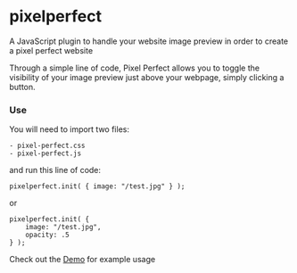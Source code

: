 pixelperfect
============

A JavaScript plugin to handle your website image preview in order to create a pixel perfect website


Through a simple line of code, Pixel Perfect allows you to toggle the visibility of your image preview just above your webpage, simply clicking a button.

### Use

You will need to import two files:
	
	- pixel-perfect.css
	- pixel-perfect.js

and run this line of code:

	pixelperfect.init( { image: "/test.jpg"	} );

or

	pixelperfect.init( { 
	    image: "/test.jpg",
	    opacity: .5
	} );


Check out the [Demo](http://stefanoortisi.github.io/pixelperfect/demo/) for example usage